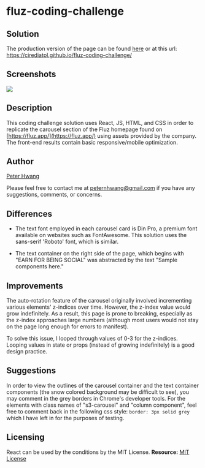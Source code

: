 # fluz-coding-challenge

## Solution

The production version of the page can be found [here](https://cirediatpl.github.io/fluz-coding-challenge/) or at this url: https://cirediatpl.github.io/fluz-coding-challenge/

## Screenshots

![](./src/images/fluz_solution.gif)

## Description

This coding challenge solution uses React, JS, HTML, and CSS in order to replicate the carousel section of the Fluz homepage found on [https://fluz.app/](https://fluz.app/) using assets provided by the company. The front-end results contain basic responsive/mobile optimization.

## Author

[Peter Hwang](https://github.com/cirediatpl)

Please feel free to contact me at peternhwang@gmail.com if you have any suggestions, comments, or concerns.

## Differences

* The text font employed in each carousel card is Din Pro, a premium font available on websites such as FontAwesome. This solution uses the sans-serif 'Roboto' font, which is similar.

* The text container on the right side of the page, which begins with "EARN FOR BEING SOCIAL" was abstracted by the text "Sample components here."

## Improvements

The auto-rotation feature of the carousel originally involved incrementing various elements' z-indices over time. However, the z-index value would grow indefinitely. As a result, this page is prone to breaking, especially as the z-index approaches large numbers (although most users would not stay on the page long enough for errors to manifest).

To solve this issue, I looped through values of 0-3 for the z-indices. Looping values in state or props (instead of growing indefinitely) is a good design practice.

## Suggestions

In order to view the outlines of the carousel container and the text container components (the snow colored background may be difficult to see), you may comment in the grey borders in Chrome's developer tools. For the elements with class names of "s3-carousel" and "column component", feel free to comment back in the following css style: ```border: 3px solid grey``` which I have left in for the purposes of testing.

## Licensing
  React can be used by the conditions by the MIT License.
  **Resource:** [MIT License](https://opensource.org/licenses/MIT)



